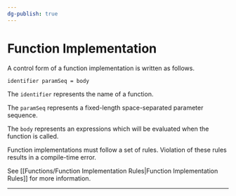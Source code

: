 ```yaml
---
dg-publish: true
---
```


# Function Implementation

A control form of a function implementation is written as follows.

```markdown
identifier paramSeq = body
```

The `identifier` represents the name of a function.

The `paramSeq` represents a fixed-length space-separated parameter sequence.

The `body` represents an expressions which will be evaluated when the function is called.

Function implementations must follow a set of rules.
Violation of these rules results in a compile-time error.

See [[Functions/Function Implementation Rules|Function Implementation Rules]] for more information.

---
